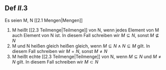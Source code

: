 ## Def $II.3$
Es seien M, N [[2.1 Mengen|Mengen]]
1) M heißt [[2.3 Teilmenge|Teilmenge]] von N, wenn jedes Element von M auch Element von N ist. In diesem Fall schreiben wir $M \subseteq N$, sonst $M \not \subseteq N$
2) M und N heißen gleich heißen gleich, wenn $M \subseteq N \land N \subseteq M$ gilt. 
	In diesem Fall schreiben wir $M = N$, sonst $M \neq N$ 
3) M heißt echte [[2.3 Teilmenge|Teilmenge]] von N, wenn $M \subseteq N$ und $M \neq N$ gilt.
	In diesem Fall schreiben wir $M \subset N$ 

